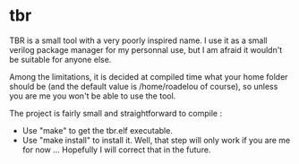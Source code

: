 # tbr
TBR is a small tool with a very poorly inspired name. I use it as a small 
verilog package manager for my personnal use, but I am afraid it wouldn't be 
suitable for anyone else.

Among the limitations, it is decided at compiled time what your home folder 
should be (and the default value is /home/roadelou of course), so unless you 
are me you won't be able to use the tool.

The project is fairly small and straightforward to compile :
 - Use "make" to get the tbr.elf executable.
 - Use "make install" to install it. Well, that step will only work if you are 
me for now ... Hopefully I will correct that in the future.
